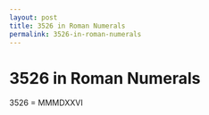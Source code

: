 ```yaml
---
layout: post
title: 3526 in Roman Numerals
permalink: 3526-in-roman-numerals
---
```


# 3526 in Roman Numerals

3526 = MMMDXXVI
